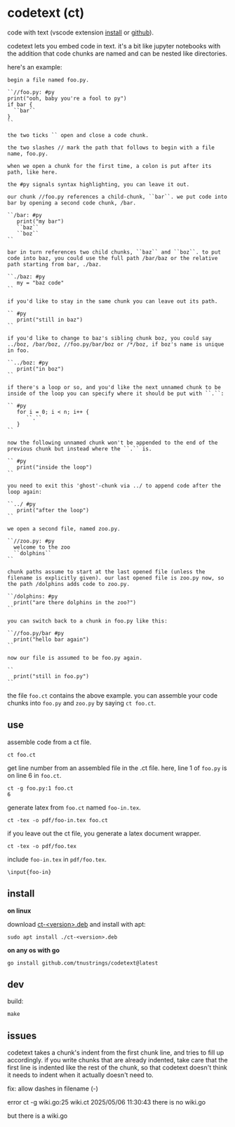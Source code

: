 # codetext (ct)

code with text (vscode extension [install](https://marketplace.visualstudio.com/items?itemName=tnustrings.codetext) or [github](https://github.com/tnustrings/ct-vscode)).

codetext lets you embed code in text. it's a bit like jupyter
notebooks with the addition that code chunks are named and can be
nested like directories.

here's an example:

```
begin a file named foo.py.

``//foo.py: #py
print("ooh, baby you're a fool to py") 
if bar {
  ``bar``
}
``

the two ticks `` open and close a code chunk.

the two slashes // mark the path that follows to begin with a file
name, foo.py.

when we open a chunk for the first time, a colon is put after its
path, like here.

the #py signals syntax highlighting, you can leave it out.

our chunk //foo.py references a child-chunk, ``bar``. we put code into
bar by opening a second code chunk, /bar.

``/bar: #py
   print("my bar")
   ``baz``
   ``boz``
``

bar in turn references two child chunks, ``baz`` and ``boz``. to put
code into baz, you could use the full path /bar/baz or the relative
path starting from bar, ./baz.

``./baz: #py
   my = "baz code"
``

if you'd like to stay in the same chunk you can leave out its path.

`` #py
   print("still in baz")
``

if you'd like to change to baz's sibling chunk boz, you could say
../boz, /bar/boz, //foo.py/bar/boz or /*/boz, if boz's name is unique
in foo.

``../boz: #py
   print("in boz")
``

if there's a loop or so, and you'd like the next unnamed chunk to be
inside of the loop you can specify where it should be put with ``.``:

`` #py
   for i = 0; i < n; i++ {
      ``.``
   }
``

now the following unnamed chunk won't be appended to the end of the
previous chunk but instead where the ``.`` is.

`` #py
   print("inside the loop")
``

you need to exit this 'ghost'-chunk via ../ to append code after the
loop again:

``../ #py
   print("after the loop")
``

we open a second file, named zoo.py.

``//zoo.py: #py
  welcome to the zoo
  ``dolphins``
``

chunk paths assume to start at the last opened file (unless the
filename is explicitly given). our last opened file is zoo.py now, so
the path /dolphins adds code to zoo.py.

``/dolphins: #py
  print("are there dolphins in the zoo?")
``

you can switch back to a chunk in foo.py like this:

``//foo.py/bar #py
  print("hello bar again")
``

now our file is assumed to be foo.py again.

``
  print("still in foo.py")
``

```

the file `foo.ct` contains the above example. you can assemble your
code chunks into `foo.py` and `zoo.py` by saying `ct foo.ct`.

## use

assemble code from a ct file.

```
ct foo.ct
```

get line number from an assembled file in the .ct file. here, line 1
of `foo.py` is on line 6 in `foo.ct`.

```
ct -g foo.py:1 foo.ct
6
```

generate latex from `foo.ct` named `foo-in.tex`.

```
ct -tex -o pdf/foo-in.tex foo.ct
```

if you leave out the ct file, you generate a latex document wrapper.

```
ct -tex -o pdf/foo.tex
```

include `foo-in.tex` in `pdf/foo.tex`.

```
\input{foo-in}
```

## install

**on linux**

download [ct-\<version\>.deb](https://github.com/tnustrings/codetext/releases) and install with apt:

```
sudo apt install ./ct-<version>.deb
```

**on any os with go**

```
go install github.com/tnustrings/codetext@latest
```

## dev

build:

```
make
```

## issues

codetext takes a chunk's indent from the first chunk line, and tries
to fill up accordingly. if you write chunks that are already indented,
take care that the first line is indented like the rest of the chunk,
so that codetext doesn't think it needs to indent when it actually
doesn't need to.

fix: allow dashes in filename (-)

error ct -g wiki.go:25 wiki.ct
2025/05/06 11:30:43 there is no wiki.go

but there is a wiki.go